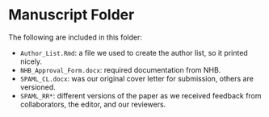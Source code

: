 # Manuscript Folder

The following are included in this folder:

- `Author_List.Rmd`: a file we used to create the author list, so it printed nicely. 
- `NHB_Approval_Form.docx`: required documentation from NHB.
- `SPAML_CL.docx`: was our original cover letter for submission, others are versioned.
- `SPAML_RR*`: different versions of the paper as we received feedback from collaborators, the editor, and our reviewers. 